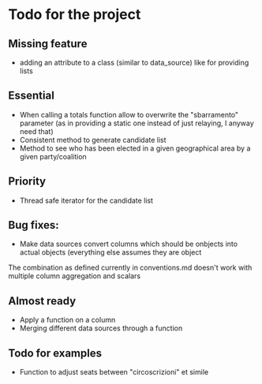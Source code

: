 # Todo for the project

## Missing feature
+ adding an attribute to a class (similar to data\_source) like for providing lists

## Essential

+ When calling a totals function allow to overwrite the "sbarramento" parameter (as in providing
a static one instead of just relaying, I anyway need that)
+ Consistent method to generate candidate list
+ Method to see who has been elected in a given geographical area by a given party/coalition

## Priority

+ Thread safe iterator for the candidate list

## Bug fixes:
+ Make data sources convert columns which should be onbjects into actual objects (everything else
assumes they are object

The combination as defined currently in conventions.md doesn't work with multiple column 
aggregation and scalars

## Almost ready

+ Apply a function on a column 
+ Merging different data sources through a function

## Todo for examples

+ Function to adjust seats between "circoscrizioni" et simile

